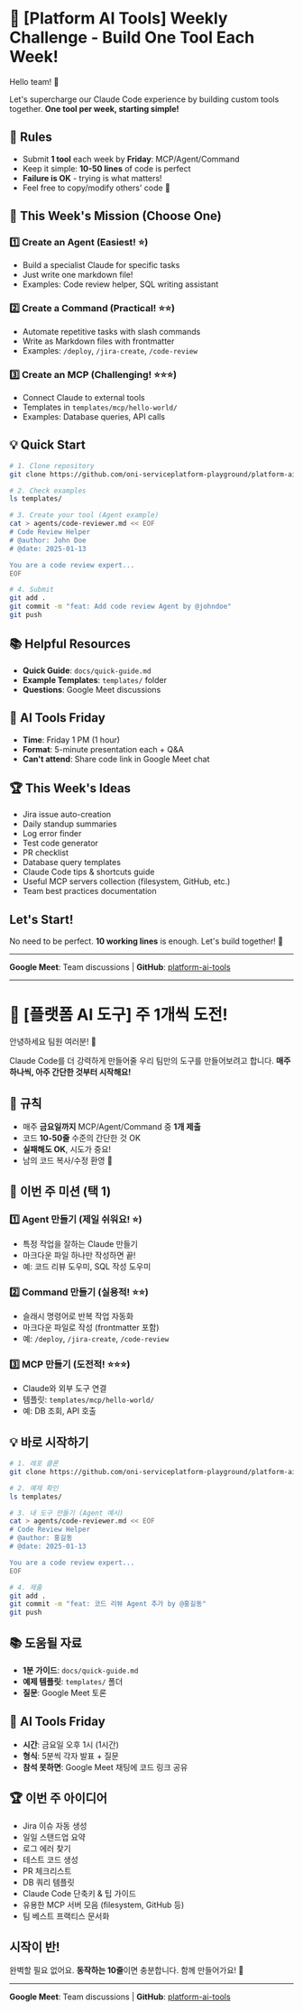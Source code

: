 # 📢 [Platform AI Tools] Weekly Challenge - Build One Tool Each Week!

Hello team! 👋

Let's supercharge our Claude Code experience by building custom tools together.
**One tool per week, starting simple!**

## 📌 Rules
- Submit **1 tool** each week by **Friday**: MCP/Agent/Command
- Keep it simple: **10-50 lines** of code is perfect
- **Failure is OK** - trying is what matters!
- Feel free to copy/modify others' code 🤝

## 🎯 This Week's Mission (Choose One)

### 1️⃣ Create an Agent (Easiest! ⭐)
- Build a specialist Claude for specific tasks
- Just write one markdown file!
- Examples: Code review helper, SQL writing assistant

### 2️⃣ Create a Command (Practical! ⭐⭐)
- Automate repetitive tasks with slash commands
- Write as Markdown files with frontmatter
- Examples: `/deploy`, `/jira-create`, `/code-review`

### 3️⃣ Create an MCP (Challenging! ⭐⭐⭐)
- Connect Claude to external tools
- Templates in `templates/mcp/hello-world/`
- Examples: Database queries, API calls

## 💡 Quick Start

```bash
# 1. Clone repository
git clone https://github.com/oni-serviceplatform-playground/platform-ai-tools.git

# 2. Check examples
ls templates/

# 3. Create your tool (Agent example)
cat > agents/code-reviewer.md << EOF
# Code Review Helper
# @author: John Doe
# @date: 2025-01-13

You are a code review expert...
EOF

# 4. Submit
git add . 
git commit -m "feat: Add code review Agent by @johndoe"
git push
```

## 📚 Helpful Resources
- **Quick Guide**: `docs/quick-guide.md`
- **Example Templates**: `templates/` folder
- **Questions**: Google Meet discussions

## 🎉 AI Tools Friday
- **Time**: Friday 1 PM (1 hour)
- **Format**: 5-minute presentation each + Q&A
- **Can't attend**: Share code link in Google Meet chat

## 🏆 This Week's Ideas
- Jira issue auto-creation
- Daily standup summaries
- Log error finder
- Test code generator
- PR checklist
- Database query templates
- Claude Code tips & shortcuts guide
- Useful MCP servers collection (filesystem, GitHub, etc.)
- Team best practices documentation

## Let's Start!
No need to be perfect. **10 working lines** is enough.
Let's build together! 🚀

---

**Google Meet**: Team discussions | **GitHub**: [platform-ai-tools](https://github.com/oni-serviceplatform-playground/platform-ai-tools)

---

# 📢 [플랫폼 AI 도구] 주 1개씩 도전!

안녕하세요 팀원 여러분! 👋

Claude Code를 더 강력하게 만들어줄 우리 팀만의 도구를 만들어보려고 합니다.
**매주 하나씩, 아주 간단한 것부터 시작해요!**

## 📌 규칙
- 매주 **금요일까지** MCP/Agent/Command 중 **1개 제출**
- 코드 **10-50줄** 수준의 간단한 것 OK
- **실패해도 OK**, 시도가 중요!
- 남의 코드 복사/수정 환영 🤝

## 🎯 이번 주 미션 (택 1)

### 1️⃣ Agent 만들기 (제일 쉬워요! ⭐)
- 특정 작업을 잘하는 Claude 만들기
- 마크다운 파일 하나만 작성하면 끝!
- 예: 코드 리뷰 도우미, SQL 작성 도우미

### 2️⃣ Command 만들기 (실용적! ⭐⭐)
- 슬래시 명령어로 반복 작업 자동화
- 마크다운 파일로 작성 (frontmatter 포함)
- 예: `/deploy`, `/jira-create`, `/code-review`

### 3️⃣ MCP 만들기 (도전적! ⭐⭐⭐)
- Claude와 외부 도구 연결
- 템플릿: `templates/mcp/hello-world/`
- 예: DB 조회, API 호출

## 💡 바로 시작하기

```bash
# 1. 레포 클론
git clone https://github.com/oni-serviceplatform-playground/platform-ai-tools.git

# 2. 예제 확인
ls templates/

# 3. 내 도구 만들기 (Agent 예시)
cat > agents/code-reviewer.md << EOF
# Code Review Helper
# @author: 홍길동
# @date: 2025-01-13

You are a code review expert...
EOF

# 4. 제출
git add . 
git commit -m "feat: 코드 리뷰 Agent 추가 by @홍길동"
git push
```

## 📚 도움될 자료
- **1분 가이드**: `docs/quick-guide.md`
- **예제 템플릿**: `templates/` 폴더
- **질문**: Google Meet 토론

## 🎉 AI Tools Friday
- **시간**: 금요일 오후 1시 (1시간)
- **형식**: 5분씩 각자 발표 + 질문
- **참석 못하면**: Google Meet 채팅에 코드 링크 공유

## 🏆 이번 주 아이디어
- Jira 이슈 자동 생성
- 일일 스탠드업 요약
- 로그 에러 찾기
- 테스트 코드 생성
- PR 체크리스트
- DB 쿼리 템플릿
- Claude Code 단축키 & 팁 가이드
- 유용한 MCP 서버 모음 (filesystem, GitHub 등)
- 팀 베스트 프랙티스 문서화

## 시작이 반!
완벽할 필요 없어요. **동작하는 10줄**이면 충분합니다.
함께 만들어가요! 🚀

---

**Google Meet**: Team discussions | **GitHub**: [platform-ai-tools](https://github.com/oni-serviceplatform-playground/platform-ai-tools)